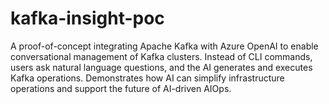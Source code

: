 # kafka-insight-poc
A proof-of-concept integrating Apache Kafka with Azure OpenAI to enable conversational management of Kafka clusters. Instead of CLI commands, users ask natural language questions, and the AI generates and executes Kafka operations. Demonstrates how AI can simplify infrastructure operations and support the future of AI-driven AIOps.
